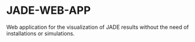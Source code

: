 # JADE-WEB-APP
Web application for the visualization of JADE results without the need of installations or simulations.
